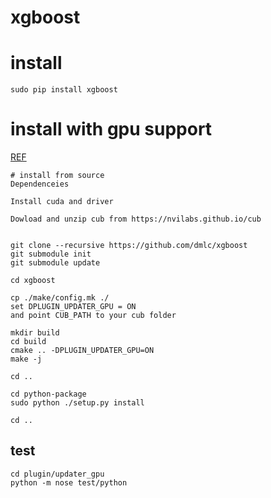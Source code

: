 # xgboost


# install 
```
sudo pip install xgboost
```

# install with gpu support

[REF](https://github.com/dmlc/xgboost/tree/master/plugin/updater_gpu) 

```
# install from source
Dependenceies

Install cuda and driver

Dowload and unzip cub from https://nvilabs.github.io/cub


git clone --recursive https://github.com/dmlc/xgboost
git submodule init
git submodule update

cd xgboost

cp ./make/config.mk ./
set DPLUGIN_UPDATER_GPU = ON
and point CUB_PATH to your cub folder

mkdir build
cd build
cmake .. -DPLUGIN_UPDATER_GPU=ON
make -j

cd ..

cd python-package
sudo python ./setup.py install

cd ..

```

## test

```
cd plugin/updater_gpu
python -m nose test/python

```

